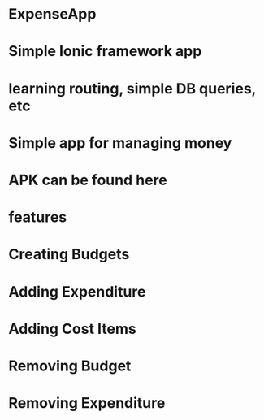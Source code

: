 # ExpenseApp
# Simple Ionic framework app
# learning routing, simple DB queries, etc
# Simple app for managing money
# APK can be found here

# features
# Creating Budgets 
# Adding Expenditure
# Adding Cost Items
# Removing Budget
# Removing Expenditure
